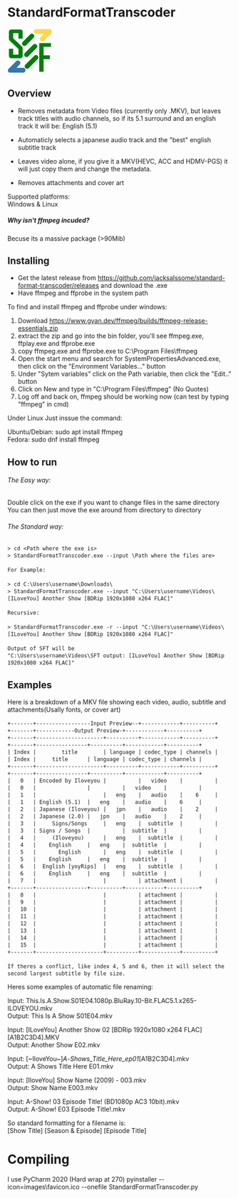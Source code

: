 # StandardFormatTranscoder
<img src="https://github.com/jacksalssome/StandardFormatTranscoder/blob/main/images/SMF.png" alt="SMF logo" width="20%" />
                                                                                                                      
## Overview

* Removes metadata from Video files (currently only .MKV), but leaves track titles with audio channels, so if its 5.1 surround and an english track it will be: English (5.1)

* Automaticly selects a japanese audio track and the "best" english subtitle track

* Leaves video alone, if you give it a MKV(HEVC, ACC and HDMV-PGS) it will just copy them and change the metadata.

* Removes attachments and cover art

Supported platforms:  
Windows & Linux

##### Why isn't ffmpeg incuded?

Becuse its a massive package (>90Mib)

## Installing

* Get the latest release from https://github.com/jacksalssome/standard-format-transcoder/releases and download the .exe
* Have ffmpeg and ffprobe in the system path

To find and install ffmpeg and ffprobe under windows:
1) Download https://www.gyan.dev/ffmpeg/builds/ffmpeg-release-essentials.zip
2) extract the zip and go into the bin folder, you'll see ffmpeg.exe, ffplay.exe and ffprobe.exe
3) copy ffmpeg.exe and ffprobe.exe to C:\Program Files\ffmpeg
4) Open the start menu and search for SystemPropertiesAdvanced.exe, then click on the "Environment Variables..." button
5) Under "Sytem variables" click on the Path variable, then click the "Edit.." button
6) Click on New and type in "C:\Program Files\ffmpeg" (No Quotes)
8) Log off and back on, ffmpeg should be working now (can test by typing "ffmpeg" in cmd)

  Under Linux Just inssue the command: 
  
  Ubuntu/Debian: sudo apt install ffmpeg  
  Fedora: sudo dnf install ffmpeg

 ## How to run

###### The Easy way:  

Double click on the exe if you want to change files in the same directory  
You can then just move the exe around from directory to directory

###### The Standard way:

    > cd <Path where the exe is>
    > StandardFormatTranscoder.exe --input \Path where the files are>

    For Example:

    > cd C:\Users\username\Downloads\
    > StandardFormatTranscoder.exe --input "C:\Users\username\Videos\[ILoveYou] Another Show [BDRip 1920x1080 x264 FLAC]"
    
    Recursive:
    
    > StandardFormatTranscoder.exe -r --input "C:\Users\username\Videos\[ILoveYou] Another Show [BDRip 1920x1080 x264 FLAC]"
    
    Output of SFT will be
    "C:\Users\username\Videos\SFT output: [ILoveYou] Another Show [BDRip 1920x1080 x264 FLAC]"


## Examples

Here is a breakdown of a MKV file showing each video, audio, subtitle and attachments(Usally fonts, or cover art)

    +-------+-----------------Input Preview--+------------+----------+     +-------+------------Output Preview-+------------+----------+
    +-------+---------------------+----------+------------+----------+     +-------+----------------+----------+------------+----------+
    | Index |        title        | language | codec_type | channels |     | Index |     title      | language | codec_type | channels |
    +-------+---------------------+----------+------------+----------+     +-------+----------------+----------+------------+----------+
    |   0   | Encoded by Iloveyou |          |   video    |          |     |   0   |                |          |   video    |          |
    |   1   |                     |   eng    |   audio    |    6     |     |   1   | English (5.1)  |   eng    |   audio    |    6     |
    |   2   | Japanese (Iloveyou) |   jpn    |   audio    |    2     |     |   2   | Japanese (2.0) |   jpn    |   audio    |    2     |
    |   3   |     Signs/Songs     |   eng    |  subtitle  |          |     |   3   | Signs / Songs  |          |  subtitle  |          |
    |   4   |     (Iloveyou)      |   eng    |  subtitle  |          |     |   4   |    English     |   eng    |  subtitle  |          |
    |   5   |       English       |   eng    |  subtitle  |          |     |   5   |    English     |   eng    |  subtitle  |          |
    |   6   |  English [yoyRips]  |   eng    |  subtitle  |          |     |   6   |    English     |   eng    |  subtitle  |          |
    |   7   |                     |          | attachment |          |     +-------+----------------+----------+------------+----------+
    |   8   |                     |          | attachment |          |     
    |   9   |                     |          | attachment |          |     
    |   10  |                     |          | attachment |          |     
    |   11  |                     |          | attachment |          |     
    |   12  |                     |          | attachment |          |     
    |   13  |                     |          | attachment |          |     
    |   14  |                     |          | attachment |          |     
    |   15  |                     |          | attachment |          |     
    +-------+---------------------+----------+------------+----------+     
    
    If theres a conflict, like index 4, 5 and 6, then it will select the second largest subtitle by file size.

Heres some examples of automatic file renaming:

Input: This.Is.A.Show.S01E04.1080p.BluRay.10-Bit.FLAC5.1.x265-ILOVEYOU.mkv  
Output: This Is A Show S01E04.mkv

Input: [ILoveYou] Another Show 02 [BDRip 1920x1080 x264 FLAC] [A1B2C3D4].MKV  
Output: Another Show E02.mkv

Input: [\~IloveYou\~]_A_-_Shows_Title_Here_ep01_[A1B2C3D4].mkv  
Output: A Shows Title Here E01.mkv

Input: [IloveYou] Show Name (2009) - 003.mkv  
Output: Show Name E003.mkv

Input: A-Show! 03 Episode Title! (BD1080p AC3 10bit).mkv  
Output: A-Show! E03 Episode Title!.mkv

So standard formatting for a filename is:  
[Show Title] [Season & Episode] [Episode Title]

# Compiling

I use PyCharm 2020  (Hard wrap at 270)
pyinstaller  --icon=images\favicon.ico --onefile StandardFormatTranscoder.py
